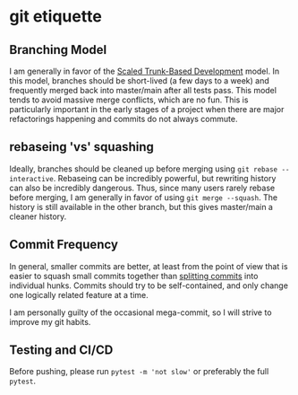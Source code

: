 # git etiquette

## Branching Model

I am generally in favor of the [Scaled Trunk-Based Development](https://trunkbaseddevelopment.com) model. In this model, branches should be short-lived (a few days to a week) and frequently merged back into master/main after all tests pass. This model tends to avoid massive merge conflicts, which are no fun. This is particularly important in the early stages of a project when there are major refactorings happening and commits do not always commute.

## rebaseing 'vs' squashing

Ideally, branches should be cleaned up before merging using `git rebase --interactive`. Rebaseing can be incredibly powerful, but rewriting history can also be incredibly dangerous. Thus, since many users rarely rebase before merging, I am generally in favor of using `git merge --squash`. The history is still available in the other branch, but this gives master/main a cleaner history.

## Commit Frequency

In general, smaller commits are better, at least from the point of view that is easier to squash small commits together than [splitting commits](https://git-scm.com/docs/git-rebase#_splitting_commits) into individual hunks. Commits should try to be self-contained, and only change one logically related feature at a time.

I am personally guilty of the occasional mega-commit, so I will strive to improve my git habits.

## Testing and CI/CD

Before pushing, please run `pytest -m 'not slow'` or preferably the full `pytest`.